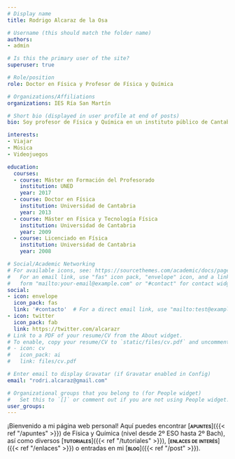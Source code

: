 ```yaml
---
# Display name
title: Rodrigo Alcaraz de la Osa

# Username (this should match the folder name)
authors:
- admin

# Is this the primary user of the site?
superuser: true

# Role/position
role: Doctor en Física y Profesor de Física y Química

# Organizations/Affiliations
organizations: IES Ría San Martín

# Short bio (displayed in user profile at end of posts)
bio: Soy profesor de Física y Química en un instituto público de Cantabria (España).

interests:
- Viajar
- Música
- Videojuegos

education:
  courses:
  - course: Máster en Formación del Profesorado
    institution: UNED
    year: 2017
  - course: Doctor en Física
    institution: Universidad de Cantabria
    year: 2013
  - course: Máster en Física y Tecnología Física
    institution: Universidad de Cantabria
    year: 2009
  - course: Licenciado en Física
    institution: Universidad de Cantabria
    year: 2008

# Social/Academic Networking
# For available icons, see: https://sourcethemes.com/academic/docs/page-builder/#icons
#   For an email link, use "fas" icon pack, "envelope" icon, and a link in the
#   form "mailto:your-email@example.com" or "#contact" for contact widget.
social:
- icon: envelope
  icon_pack: fas
  link: '#contacto'  # For a direct email link, use "mailto:test@example.org".
- icon: twitter
  icon_pack: fab
  link: https://twitter.com/alcarazr
# Link to a PDF of your resume/CV from the About widget.
# To enable, copy your resume/CV to `static/files/cv.pdf` and uncomment the lines below.
# - icon: cv
#   icon_pack: ai
#   link: files/cv.pdf

# Enter email to display Gravatar (if Gravatar enabled in Config)
email: "rodri.alcaraz@gmail.com"

# Organizational groups that you belong to (for People widget)
#   Set this to `[]` or comment out if you are not using People widget.
user_groups:
---
```


¡Bienvenido a mi página web personal! Aquí puedes encontrar [<span style="font-variant:small-caps;">**apuntes**</span>]({{< ref "/apuntes" >}}) de Física y Química (nivel desde 2º ESO hasta 2º Bach), así como diversos [<span style="font-variant:small-caps;">**tutoriales**</span>]({{< ref "/tutoriales" >}}), [<span style="font-variant:small-caps;">**enlaces de interés**</span>]({{< ref "/enlaces" >}}) o entradas en mi [<span style="font-variant:small-caps;">**blog**</span>]({{< ref "/post" >}}).